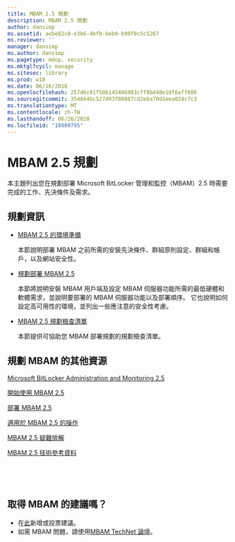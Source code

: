 ```yaml
---
title: MBAM 2.5 規劃
description: MBAM 2.5 規劃
author: dansimp
ms.assetid: aebe82c0-e3b6-4bfb-beb0-b99f9c5c5267
ms.reviewer: ''
manager: dansimp
ms.author: dansimp
ms.pagetype: mdop, security
ms.mktglfcycl: manage
ms.sitesec: library
ms.prod: w10
ms.date: 06/16/2016
ms.openlocfilehash: 257d6c01f50b145486903cff8bd48e10f6eff086
ms.sourcegitcommit: 354664bc527d93f80687cd2eba70d1eea024c7c3
ms.translationtype: MT
ms.contentlocale: zh-TW
ms.lasthandoff: 06/26/2020
ms.locfileid: "10809795"
---
```

# MBAM 2.5 規劃


本主題列出您在規劃部署 Microsoft BitLocker 管理和監控（MBAM）2.5 時需要完成的工作、先決條件及需求。

## 規劃資訊


-   [MBAM 2.5 的環境準備](preparing-your-environment-for-mbam-25.md)

    本節說明部署 MBAM 之前所需的安裝先決條件、群組原則設定、群組和帳戶，以及網站安全性。

-   [規劃部署 MBAM 2.5](planning-to-deploy-mbam-25.md)

    本節將說明安裝 MBAM 用戶端及設定 MBAM 伺服器功能所需的最低硬體和軟體需求，並說明要部署的 MBAM 伺服器功能以及部署順序。 它也說明如何設定高可用性的環境，並列出一些應注意的安全性考慮。

-   [MBAM 2.5 規劃檢查清單](mbam-25-planning-checklist.md)

    本節提供可協助您 MBAM 部署規劃的規劃檢查清單。

## <a href="" id="other-resources-for-planning-for-mbam-"></a>規劃 MBAM 的其他資源


[Microsoft BitLocker Administration and Monitoring 2.5](index.md)

[開始使用 MBAM 2.5](getting-started-with-mbam-25.md)

[部署 MBAM 2.5](deploying-mbam-25.md)

[適用於 MBAM 2.5 的操作](operations-for-mbam-25.md)

[MBAM 2.5 疑難排解](troubleshooting-mbam-25.md)

[MBAM 2.5 技術參考資料](technical-reference-for-mbam-25.md)



 

 
## 取得 MBAM 的建議嗎？
- 在[此](http://mbam.uservoice.com/forums/268571-microsoft-bitlocker-administration-and-monitoring)新增或投票建議。 
- 如需 MBAM 問題，請使用[MBAM TechNet 論壇](https://social.technet.microsoft.com/Forums/home?forum=mdopmbam)。




